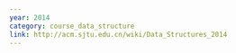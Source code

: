 ```yaml
---
year: 2014
category: course_data_structure
link: http://acm.sjtu.edu.cn/wiki/Data_Structures_2014
---
```


